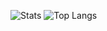![Stats](https://github-readme-stats.vercel.app/api?username=allmesi&title_color=246bce&text_color=000000&bg_color=123456&include_all_commits=true&hide_border=false&hide_title=true)
![Top Langs](https://github-readme-stats.vercel.app/api/top-langs/?username=AllMesi&layout=compact&title_color=246bce&text_color=000000&bg_color=123456&hide_border=false)
